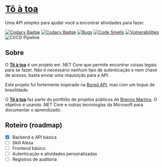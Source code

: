 # [Tô à toa](https://e.tal.etc.br/ToAToa)

Uma API simples para ajudar você a encontrar atividades para fazer.

[![Codacy Badge](https://app.codacy.com/project/badge/Grade/c424cadf971c449e98c091530d722f84)](https://app.codacy.com/gh/obrennomartins/toatoa/dashboard?utm_source=gh&utm_medium=referral&utm_content=&utm_campaign=Badge_grade)
[![Codacy Badge](https://app.codacy.com/project/badge/Coverage/c424cadf971c449e98c091530d722f84)](https://app.codacy.com/gh/obrennomartins/toatoa/dashboard?utm_source=gh&utm_medium=referral&utm_content=&utm_campaign=Badge_coverage)
[![Bugs](https://sonarcloud.io/api/project_badges/measure?project=obrennomartins_toatoa&metric=bugs)](https://sonarcloud.io/summary/new_code?id=obrennomartins_toatoa)
[![Code Smells](https://sonarcloud.io/api/project_badges/measure?project=obrennomartins_toatoa&metric=code_smells)](https://sonarcloud.io/summary/new_code?id=obrennomartins_toatoa)
[![Vulnerabilities](https://sonarcloud.io/api/project_badges/measure?project=obrennomartins_toatoa&metric=vulnerabilities)](https://sonarcloud.io/summary/new_code?id=obrennomartins_toatoa)
![CI/CD Pipeline](https://github.com/obrennomartins/toatoa/actions/workflows/pipeline.yml/badge.svg)

## Sobre

O **[Tô à toa](https://e.tal.etc.br/ToAToa)** é um projeto em .NET Core que 
permite encontrar coisas legais para se fazer. Não é necessário nenhum tipo de 
autenticação e nem chave de acesso, basta enviar uma requisição para a API. 

Este projeto foi fortemente inspirado na 
[Bored API](https://www.boredapi.com), mas com um toque de brasilidade. 

O **[Tô à toa](https://e.tal.etc.br/ToAToa)** faz parte do portfólio de 
projetos públicos de [Brenno Martins](https://tal.etc.br/eu). O objetivo é 
usando .NET Core e outras tecnologias da Microsoft para documentar o 
aprendizado.


## Roteiro (roadmap)

- [x] Backend e API básica
- [ ] Skill Alexa
- [ ] Frontend básico
- [ ] Autenticação e atividades personalizadas
- [ ] Registros de auditoria
